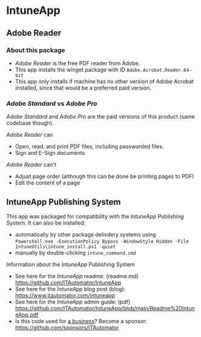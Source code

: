 # IntuneApp  

## Adobe Reader

### About this package

- *Adobe Reader* is the free PDF reader from Adobe.  
- This app installs the winget package with ID `Adobe.Acrobat.Reader.64-bit`  
- This app only installs if machine has no other version of Adobe Acrobat installed, since that would be a preferred paid version.  

### *Adobe Standard* vs *Adobe Pro*  

*Adobe Standard* and *Adobe Pro* are the paid versions of this product (same codebase though).  

*Adobe Reader* can

- Open, read, and print PDF files, including passworded files.
- Sign and E-Sign documents

*Adobe Reader* can't

- Adjust page order (although this can be done be printing pages to PDF)
- Edit the content of a page

## IntuneApp Publishing System

This app was packaged for compatibility with the *IntuneApp* Publishing System. It can also be installed\:

- automatically by other package delivdery systems using  
  `Powershell.exe -ExecutionPolicy Bypass -WindowStyle Hidden -File IntuneUtils\intune_install.ps1 -quiet`  
- manually by double-clicking `intune_command.cmd`  

Information about the *IntuneApp* Publishing System  

- See here for the *IntuneApp* readme: (readme.md) <https://github.com/ITAutomator/IntuneApp>  
- See here for the *IntuneApp* blog post (blog): <https://www.itautomator.com/intuneapp>  
- See here for the *IntuneApp* admin guide: (pdf) <https://github.com/ITAutomator/IntuneApp/blob/main/Readme%20IntuneApp.pdf>  
- Is this code used for [a business](https://github.com/ITAutomator/IntuneApp/blob/main/LICENSE)? Become a sponsor: https://github.com/sponsors/ITAutomator  
